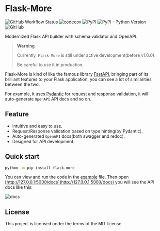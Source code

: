 # Flask-More

![GitHub Workflow Status](https://img.shields.io/github/actions/workflow/status/ischaojie/flask-more/ci.yml?branch=main&style=flat-square)
[![codecov](https://codecov.io/gh/ischaojie/flask-more/branch/main/graph/badge.svg?token=FPBE0LGDCO)](https://codecov.io/gh/ischaojie/flask-more)
[![PyPI](https://img.shields.io/pypi/v/flask-more?style=flat-square)](https://pypi.org/project/Flask-More/)
![PyPI - Python Version](https://img.shields.io/pypi/pyversions/flask-more?style=flat-square)
![GitHub](https://img.shields.io/github/license/ischaojie/flask-more?style=flat-square)

Modernized Flask API builder with schema validator and OpenAPI.


> **Warning**
>
> Currently, `Flask-More` is still under active development(before v1.0.0).
>
> Be careful to use it in production.

Flask-More is kind of like the famous library [FastAPI](https://github.com/tiangolo/fastapi), bringing part of its brilliant features to your Flask application, you can see a lot of similarities between the two.

For example, it uses [Pydantic](https://github.com/samuelcolvin/pydantic) for request and response validation,
it will auto-generate `OpenAPI` API docs and so on.

## Feature

-   Intuitive and easy to use.
-   Request/Response validation based on type hinting(by Pydantic).
-   Auto-generated `OpenAPI` docs(both swagger and redoc).
-   Designed for API development.

## Quick start

```bash
python -m pip install flask-more
```

You can view and run the code in the [example](https://github.com/ischaojie/flask-more/tree/main/example) file.
Then open [http://127.0.0.1:5000/docs](http://127.0.0.1:5000/docs) you will see the API docs like this:

![docs](https://img.chaojie.fun/flask-lan-docs.png)

## License

This project is licensed under the terms of the MIT license.
